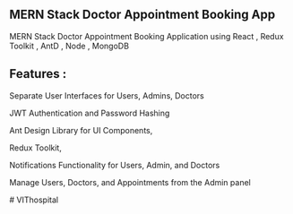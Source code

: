 ## MERN Stack Doctor Appointment Booking App

MERN Stack Doctor Appointment Booking Application using React , Redux Toolkit , AntD , Node , MongoDB 

## Features :

Separate User Interfaces for Users, Admins, Doctors

JWT Authentication and Password Hashing

Ant Design Library for UI Components,

Redux Toolkit,

Notifications Functionality for Users, Admin, and Doctors

Manage Users, Doctors, and Appointments from the Admin panel

#   V I T h o s p i t a l  
 